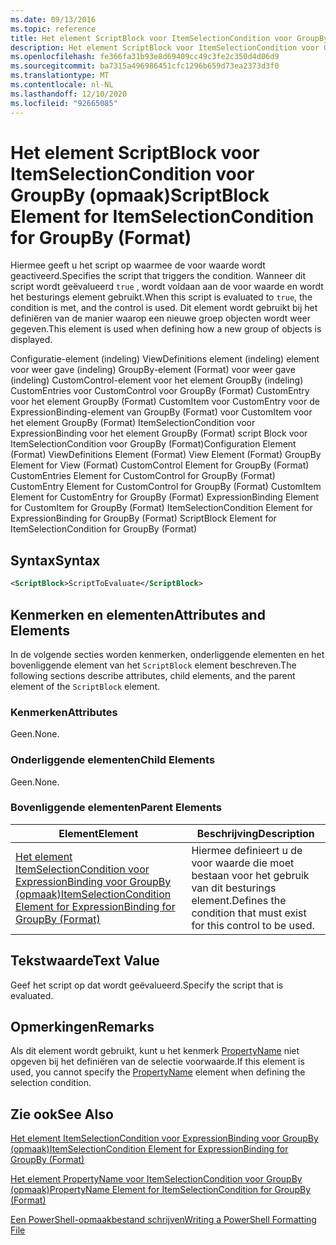 ```yaml
---
ms.date: 09/13/2016
ms.topic: reference
title: Het element ScriptBlock voor ItemSelectionCondition voor GroupBy (opmaak)
description: Het element ScriptBlock voor ItemSelectionCondition voor GroupBy (opmaak)
ms.openlocfilehash: fe366fa31b93e8d69409cc49c3fe2c350d4d06d9
ms.sourcegitcommit: ba7315a496986451cfc1296b659d73ea2373d3f0
ms.translationtype: MT
ms.contentlocale: nl-NL
ms.lasthandoff: 12/10/2020
ms.locfileid: "92665085"
---
```

# <a name="scriptblock-element-for-itemselectioncondition-for-groupby-format"></a><span data-ttu-id="5b754-103">Het element ScriptBlock voor ItemSelectionCondition voor GroupBy (opmaak)</span><span class="sxs-lookup"><span data-stu-id="5b754-103">ScriptBlock Element for ItemSelectionCondition for GroupBy (Format)</span></span>

<span data-ttu-id="5b754-104">Hiermee geeft u het script op waarmee de voor waarde wordt geactiveerd.</span><span class="sxs-lookup"><span data-stu-id="5b754-104">Specifies the script that triggers the condition.</span></span> <span data-ttu-id="5b754-105">Wanneer dit script wordt geëvalueerd `true` , wordt voldaan aan de voor waarde en wordt het besturings element gebruikt.</span><span class="sxs-lookup"><span data-stu-id="5b754-105">When this script is evaluated to `true`, the condition is met, and the control is used.</span></span> <span data-ttu-id="5b754-106">Dit element wordt gebruikt bij het definiëren van de manier waarop een nieuwe groep objecten wordt weer gegeven.</span><span class="sxs-lookup"><span data-stu-id="5b754-106">This element is used when defining how a new group of objects is displayed.</span></span>

<span data-ttu-id="5b754-107">Configuratie-element (indeling) ViewDefinitions element (indeling) element voor weer gave (indeling) GroupBy-element (Format) voor weer gave (indeling) CustomControl-element voor het element GroupBy (indeling) CustomEntries voor CustomControl voor GroupBy (Format) CustomEntry voor het element GroupBy (Format) CustomItem voor CustomEntry voor de ExpressionBinding-element van GroupBy (Format) voor CustomItem voor het element GroupBy (Format) ItemSelectionCondition voor ExpressionBinding voor het element GroupBy (Format) script Block voor ItemSelectionCondition voor GroupBy (Format)</span><span class="sxs-lookup"><span data-stu-id="5b754-107">Configuration Element (Format) ViewDefinitions Element (Format) View Element (Format) GroupBy Element for View (Format) CustomControl Element for GroupBy (Format) CustomEntries Element for CustomControl for GroupBy (Format) CustomEntry Element for CustomControl for GroupBy (Format) CustomItem Element for CustomEntry for GroupBy (Format) ExpressionBinding Element for CustomItem for GroupBy (Format) ItemSelectionCondition Element for ExpressionBinding for GroupBy (Format) ScriptBlock Element for ItemSelectionCondition for GroupBy (Format)</span></span>

## <a name="syntax"></a><span data-ttu-id="5b754-108">Syntax</span><span class="sxs-lookup"><span data-stu-id="5b754-108">Syntax</span></span>

```xml
<ScriptBlock>ScriptToEvaluate</ScriptBlock>
```

## <a name="attributes-and-elements"></a><span data-ttu-id="5b754-109">Kenmerken en elementen</span><span class="sxs-lookup"><span data-stu-id="5b754-109">Attributes and Elements</span></span>

<span data-ttu-id="5b754-110">In de volgende secties worden kenmerken, onderliggende elementen en het bovenliggende element van het `ScriptBlock` element beschreven.</span><span class="sxs-lookup"><span data-stu-id="5b754-110">The following sections describe attributes, child elements, and the parent element of the `ScriptBlock` element.</span></span>

### <a name="attributes"></a><span data-ttu-id="5b754-111">Kenmerken</span><span class="sxs-lookup"><span data-stu-id="5b754-111">Attributes</span></span>

<span data-ttu-id="5b754-112">Geen.</span><span class="sxs-lookup"><span data-stu-id="5b754-112">None.</span></span>

### <a name="child-elements"></a><span data-ttu-id="5b754-113">Onderliggende elementen</span><span class="sxs-lookup"><span data-stu-id="5b754-113">Child Elements</span></span>

<span data-ttu-id="5b754-114">Geen.</span><span class="sxs-lookup"><span data-stu-id="5b754-114">None.</span></span>

### <a name="parent-elements"></a><span data-ttu-id="5b754-115">Bovenliggende elementen</span><span class="sxs-lookup"><span data-stu-id="5b754-115">Parent Elements</span></span>

|<span data-ttu-id="5b754-116">Element</span><span class="sxs-lookup"><span data-stu-id="5b754-116">Element</span></span>|<span data-ttu-id="5b754-117">Beschrijving</span><span class="sxs-lookup"><span data-stu-id="5b754-117">Description</span></span>|
|-------------|-----------------|
|[<span data-ttu-id="5b754-118">Het element ItemSelectionCondition voor ExpressionBinding voor GroupBy (opmaak)</span><span class="sxs-lookup"><span data-stu-id="5b754-118">ItemSelectionCondition Element for ExpressionBinding for GroupBy (Format)</span></span>](./itemselectioncondition-element-for-expressionbinding-for-groupby-format.md)|<span data-ttu-id="5b754-119">Hiermee definieert u de voor waarde die moet bestaan voor het gebruik van dit besturings element.</span><span class="sxs-lookup"><span data-stu-id="5b754-119">Defines the condition that must exist for this control to be used.</span></span>|

## <a name="text-value"></a><span data-ttu-id="5b754-120">Tekstwaarde</span><span class="sxs-lookup"><span data-stu-id="5b754-120">Text Value</span></span>

<span data-ttu-id="5b754-121">Geef het script op dat wordt geëvalueerd.</span><span class="sxs-lookup"><span data-stu-id="5b754-121">Specify the script that is evaluated.</span></span>

## <a name="remarks"></a><span data-ttu-id="5b754-122">Opmerkingen</span><span class="sxs-lookup"><span data-stu-id="5b754-122">Remarks</span></span>

<span data-ttu-id="5b754-123">Als dit element wordt gebruikt, kunt u het kenmerk [PropertyName](./propertyname-element-for-itemselectioncondition-for-groupby-format.md) niet opgeven bij het definiëren van de selectie voorwaarde.</span><span class="sxs-lookup"><span data-stu-id="5b754-123">If this element is used, you cannot specify the [PropertyName](./propertyname-element-for-itemselectioncondition-for-groupby-format.md) element when defining the selection condition.</span></span>

## <a name="see-also"></a><span data-ttu-id="5b754-124">Zie ook</span><span class="sxs-lookup"><span data-stu-id="5b754-124">See Also</span></span>

[<span data-ttu-id="5b754-125">Het element ItemSelectionCondition voor ExpressionBinding voor GroupBy (opmaak)</span><span class="sxs-lookup"><span data-stu-id="5b754-125">ItemSelectionCondition Element for ExpressionBinding for GroupBy (Format)</span></span>](./itemselectioncondition-element-for-expressionbinding-for-groupby-format.md)

[<span data-ttu-id="5b754-126">Het element PropertyName voor ItemSelectionCondition voor GroupBy (opmaak)</span><span class="sxs-lookup"><span data-stu-id="5b754-126">PropertyName Element for ItemSelectionCondition for GroupBy (Format)</span></span>](./propertyname-element-for-itemselectioncondition-for-groupby-format.md)

[<span data-ttu-id="5b754-127">Een PowerShell-opmaakbestand schrijven</span><span class="sxs-lookup"><span data-stu-id="5b754-127">Writing a PowerShell Formatting File</span></span>](./writing-a-powershell-formatting-file.md)
